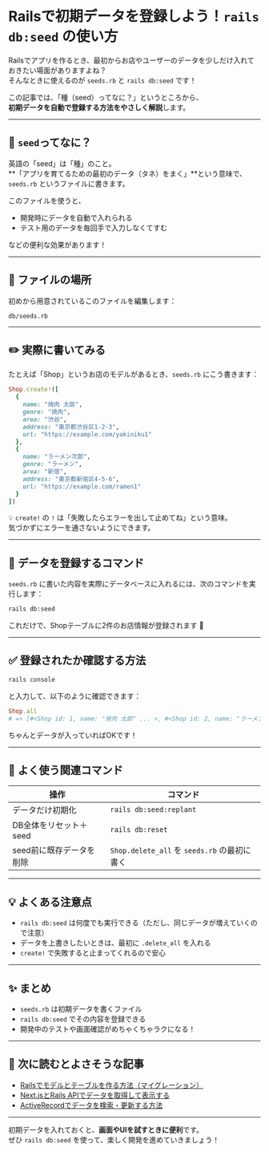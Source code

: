 # Railsで初期データを登録しよう！`rails db:seed` の使い方

Railsでアプリを作るとき、最初からお店やユーザーのデータを少しだけ入れておきたい場面がありますよね？  
そんなときに使えるのが `seeds.rb` と `rails db:seed` です！

この記事では、「種（seed）ってなに？」というところから、  
**初期データを自動で登録する方法をやさしく解説**します。

---

## 🌱 `seed`ってなに？

英語の「seed」は「種」のこと。  
**「アプリを育てるための最初のデータ（タネ）をまく」**という意味で、`seeds.rb` というファイルに書きます。

このファイルを使うと、

- 開発時にデータを自動で入れられる
- テスト用のデータを毎回手で入力しなくてすむ

などの便利な効果があります！

---

## 📂 ファイルの場所

初めから用意されているこのファイルを編集します：

```
db/seeds.rb
```

---

## ✏️ 実際に書いてみる

たとえば「Shop」というお店のモデルがあるとき、`seeds.rb` にこう書きます：

```ruby
Shop.create!([
  {
    name: "焼肉 太郎",
    genre: "焼肉",
    area: "渋谷",
    address: "東京都渋谷区1-2-3",
    url: "https://example.com/yakiniku1"
  },
  {
    name: "ラーメン次郎",
    genre: "ラーメン",
    area: "新宿",
    address: "東京都新宿区4-5-6",
    url: "https://example.com/ramen1"
  }
])
```

💡 `create!` の `!` は「失敗したらエラーを出して止めてね」という意味。  
気づかずにエラーを通さないようにできます。

---

## 🚀 データを登録するコマンド

`seeds.rb` に書いた内容を実際にデータベースに入れるには、次のコマンドを実行します：

```bash
rails db:seed
```

これだけで、Shopテーブルに2件のお店情報が登録されます 🎉

---

## ✅ 登録されたか確認する方法

```bash
rails console
```

と入力して、以下のように確認できます：

```ruby
Shop.all
# => [#<Shop id: 1, name: "焼肉 太郎" ... >, #<Shop id: 2, name: "ラーメン次郎" ... >]
```

ちゃんとデータが入っていればOKです！

---

## 🔁 よく使う関連コマンド

| 操作 | コマンド |
|------|----------|
| データだけ初期化 | `rails db:seed:replant` |
| DB全体をリセット＋seed | `rails db:reset` |
| seed前に既存データを削除 | `Shop.delete_all` を `seeds.rb` の最初に書く |

---

## 💡 よくある注意点

- `rails db:seed` は何度でも実行できる（ただし、同じデータが増えていくので注意）
- データを上書きしたいときは、最初に `.delete_all` を入れる
- `create!` で失敗すると止まってくれるので安心

---

## ✨ まとめ

- `seeds.rb` は初期データを書くファイル
- `rails db:seed` でその内容を登録できる
- 開発中のテストや画面確認がめちゃくちゃラクになる！

---

## 📘 次に読むとよさそうな記事

- [Railsでモデルとテーブルを作る方法（マイグレーション）](#)
- [Next.jsとRails APIでデータを取得して表示する](#)
- [ActiveRecordでデータを検索・更新する方法](#)

---

初期データを入れておくと、**画面やUIを試すときに便利**です。  
ぜひ `rails db:seed` を使って、楽しく開発を進めていきましょう！


